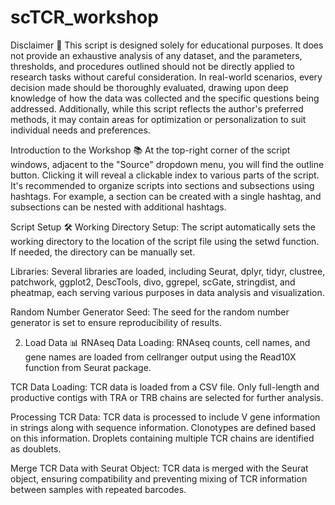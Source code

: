 # scTCR_workshop

Disclaimer 🚨
This script is designed solely for educational purposes. It does not provide an exhaustive analysis of any dataset, and the parameters, thresholds, and procedures outlined should not be directly applied to research tasks without careful consideration. In real-world scenarios, every decision made should be thoroughly evaluated, drawing upon deep knowledge of how the data was collected and the specific questions being addressed. Additionally, while this script reflects the author's preferred methods, it may contain areas for optimization or personalization to suit individual needs and preferences.

Introduction to the Workshop 📚
At the top-right corner of the script windows, adjacent to the "Source" dropdown menu, you will find the outline button. Clicking it will reveal a clickable index to various parts of the script. It's recommended to organize scripts into sections and subsections using hashtags. For example, a section can be created with a single hashtag, and subsections can be nested with additional hashtags.

Script Setup 🛠️
Working Directory Setup: The script automatically sets the working directory to the location of the script file using the setwd function. If needed, the directory can be manually set.

Libraries: Several libraries are loaded, including Seurat, dplyr, tidyr, clustree, patchwork, ggplot2, DescTools, divo, ggrepel, scGate, stringdist, and pheatmap, each serving various purposes in data analysis and visualization.

Random Number Generator Seed: The seed for the random number generator is set to ensure reproducibility of results.

02) Load Data 📊
RNAseq Data Loading: RNAseq counts, cell names, and gene names are loaded from cellranger output using the Read10X function from Seurat package.

TCR Data Loading: TCR data is loaded from a CSV file. Only full-length and productive contigs with TRA or TRB chains are selected for further analysis.

Processing TCR Data: TCR data is processed to include V gene information in strings along with sequence information. Clonotypes are defined based on this information. Droplets containing multiple TCR chains are identified as doublets.

Merge TCR Data with Seurat Object: TCR data is merged with the Seurat object, ensuring compatibility and preventing mixing of TCR information between samples with repeated barcodes.
